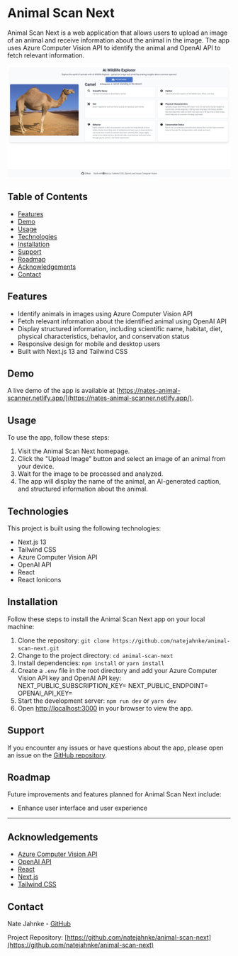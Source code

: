 # Animal Scan Next

Animal Scan Next is a web application that allows users to upload an image of an animal and receive information about the animal in the image. The app uses Azure Computer Vision API to identify the animal and OpenAI API to fetch relevant information.

![Animal Scan Next Demo](demo.png?raw=true)

## Table of Contents

- [Features](#features)
- [Demo](#demo)
- [Usage](#usage)
- [Technologies](#technologies)
- [Installation](#installation)
- [Support](#support)
- [Roadmap](#roadmap)
- [Acknowledgements](#acknowledgements)
- [Contact](#contact)

## Features

- Identify animals in images using Azure Computer Vision API
- Fetch relevant information about the identified animal using OpenAI API
- Display structured information, including scientific name, habitat, diet, physical characteristics, behavior, and conservation status
- Responsive design for mobile and desktop users
- Built with Next.js 13 and Tailwind CSS

## Demo

A live demo of the app is available at [https://nates-animal-scanner.netlify.app/](https://nates-animal-scanner.netlify.app/).

## Usage

To use the app, follow these steps:

1. Visit the Animal Scan Next homepage.
2. Click the "Upload Image" button and select an image of an animal from your device.
3. Wait for the image to be processed and analyzed.
4. The app will display the name of the animal, an AI-generated caption, and structured information about the animal.

## Technologies

This project is built using the following technologies:

- Next.js 13
- Tailwind CSS
- Azure Computer Vision API
- OpenAI API
- React
- React Ionicons

## Installation

Follow these steps to install the Animal Scan Next app on your local machine:

1. Clone the repository: `git clone https://github.com/natejahnke/animal-scan-next.git`
2. Change to the project directory: `cd animal-scan-next`
3. Install dependencies: `npm install` or `yarn install`
4. Create a `.env` file in the root directory and add your Azure Computer Vision API key and OpenAI API key:
        NEXT_PUBLIC_SUBSCRIPTION_KEY=<your Azure Computer Vision API key>
        NEXT_PUBLIC_ENDPOINT=<your Azure Computer Vision API endpoint>
        OPENAI_API_KEY=<your OpenAI API key>
5. Start the development server: `npm run dev` or `yarn dev`
6. Open [http://localhost:3000](http://localhost:3000) in your browser to view the app.

## Support

If you encounter any issues or have questions about the app, please open an issue on the [GitHub repository](https://github.com/natejahnke/animal-scan-next/issues).

## Roadmap

Future improvements and features planned for Animal Scan Next include:

- Enhance user interface and user experience
----

## Acknowledgements

- [Azure Computer Vision API](https://learn.microsoft.com/en-us/azure/cognitive-services/computer-vision/overview)
- [OpenAI API](https://beta.openai.com/docs/)
- [React](https://reactjs.org/)
- [Next.js](https://nextjs.org/)
- [Tailwind CSS](https://tailwindcss.com/)

## Contact

Nate Jahnke - [GitHub](https://github.com/natejahnke)

Project Repository: [https://github.com/natejahnke/animal-scan-next](https://github.com/natejahnke/animal-scan-next)

